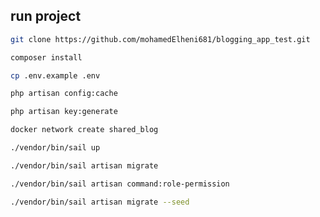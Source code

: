 ## run project
```bash
git clone https://github.com/mohamedElheni681/blogging_app_test.git
```
```bash
composer install
```
```bash
cp .env.example .env
```
```bash
php artisan config:cache
```
```bash
php artisan key:generate
```
```bash
docker network create shared_blog
```
```bash
./vendor/bin/sail up
```
```bash
./vendor/bin/sail artisan migrate
   ```
```bash
./vendor/bin/sail artisan command:role-permission
```
```bash
./vendor/bin/sail artisan migrate --seed
```


